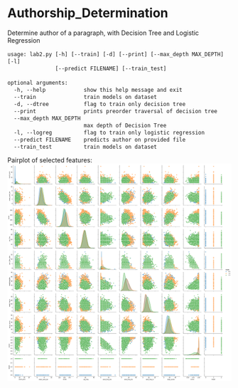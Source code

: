 # Authorship_Determination
Determine author of a paragraph, with Decision Tree and Logistic Regression

```
usage: lab2.py [-h] [--train] [-d] [--print] [--max_depth MAX_DEPTH] [-l]
               [--predict FILENAME] [--train_test]

optional arguments:
  -h, --help            show this help message and exit
  --train               train models on dataset
  -d, --dtree           flag to train only decision tree
  --print               prints preorder traversal of decision tree
  --max_depth MAX_DEPTH
                        max depth of Decision Tree
  -l, --logreg          flag to train only logistic regression
  --predict FILENAME    predicts author on provided file
  --train_test          train models on dataset
```

[pairplot]: https://github.com/soumyakanti3578/Authorship_Determination/blob/master/pairplot.jpg

Pairplot of selected features:
![alt text][pairplot]
